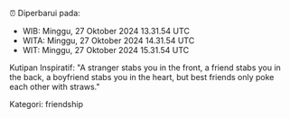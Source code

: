 ⏰ Diperbarui pada:
- WIB: Minggu, 27 Oktober 2024 13.31.54 UTC
- WITA: Minggu, 27 Oktober 2024 14.31.54 UTC
- WIT: Minggu, 27 Oktober 2024 15.31.54 UTC

Kutipan Inspiratif:
"A stranger stabs you in the front, a friend stabs you in the back, a boyfriend stabs you in the heart, but best friends only poke each other with straws."


Kategori: friendship

